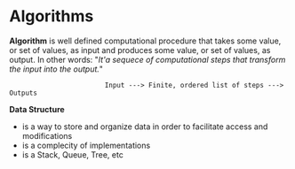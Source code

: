 # Algorithms

**Algorithm** is well defined computational procedure that takes some value, or set of values, as input and produces some value, or set of values, as output. In other words: "*It'a sequece of computational steps that transform the input into the output.*"

                            Input ---> Finite, ordered list of steps ---> Outputs

**Data Structure**
  - is a way to store and organize data in order to facilitate access and modifications
  - is a complecity of implementations
  - is a Stack, Queue, Tree, etc
